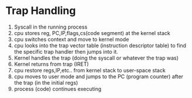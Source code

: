 # Trap Handling
1. Syscall in the running process
2. cpu stores reg, PC,IP,flags,cs(code segment) at the kernel stack
3. cpu switches context and move to kernel mode
4. cpu looks into the trap vector table (instruction descriptor table) to find the specific trap handler then jumps into it.
5. Kernel handles the trap (doing the syscall or whatever the trap was)
6. Kernel returns from trap (IRET)
7. cpu restore regs,IP,etc.. from kernel stack to user-space stack
8. cpu moves to user mode and jumps to the PC (program counter) after the trap (in the initial regs)
9. process (code) continues executing
